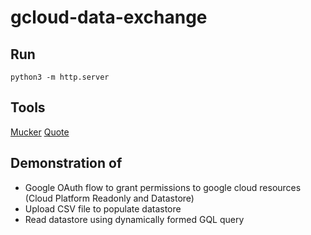 # gcloud-data-exchange

## Run
```
python3 -m http.server
```

## Tools
[Mucker](mucker/)
[Quote](quote/)


## Demonstration of 
* Google OAuth flow to grant permissions to google cloud resources (Cloud Platform Readonly and Datastore)
* Upload CSV file to populate datastore 
* Read datastore using dynamically formed GQL query

